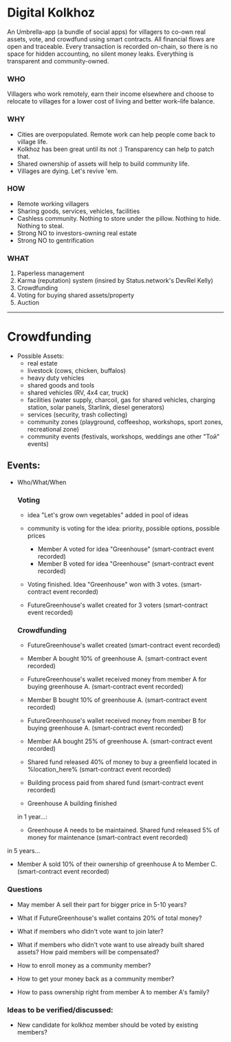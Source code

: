 # Digital Kolkhoz

An Umbrella-app (a bundle of social apps) for villagers to co-own real assets, vote, and crowdfund using smart contracts. All financial flows are open and traceable. Every transaction is recorded on-chain, so there is no space for hidden accounting, no silent money leaks. Everything is transparent and community-owned.

### WHO
Villagers who work remotely, earn their income elsewhere and choose to relocate to villages for a lower cost of living and better work–life balance.

### WHY
- Cities are overpopulated. Remote work can help people come back to village life.
- Kolkhoz has been great until its not :) Transparency can help to patch that.
- Shared ownership of assets will help to build community life.
- Villages are dying. Let's revive 'em.

### HOW
- Remote working villagers
- Sharing goods, services, vehicles, facilities
- Cashless community. Nothing to store under the pillow. Nothing to hide. Nothing to steal.
- Strong NO to investors-owning real estate 
- Strong NO to gentrification

### WHAT

1. Paperless management
2. Karma (reputation) system (insired by Status.network's DevRel Kelly)
3. Crowdfunding
4. Voting for buying shared assets/property
5. Auction

---

# Crowdfunding
  - Possible Assets:
    - real estate
    - livestock (cows, chicken, buffalos)
    - heavy duty vehicles
    - shared goods and tools
    - shared vehicles (RV, 4x4 car, truck)
    - facilities (water supply, charcoil, gas for shared vehicles, charging station, solar panels, Starlink, diesel generators)
    - services (security, trash collecting)
    - community zones (playground, coffeeshop, workshops, sport zones, recreational zone)
    - community events (festivals, workshops, weddings ane other "Toй" events)


## Events:
- Who/What/When
  ### Voting
  - idea "Let's grow own vegetables" added in pool of ideas 
  - community is voting for the idea: priority, possible options, possible prices
    - Member A voted for idea "Greenhouse" (smart-contract event recorded)
    - Member B voted for idea "Greenhouse" (smart-contract event recorded)

  - Voting finished. Idea "Greenhouse" won with 3 votes. (smart-contract event recorded)
  - FutureGreenhouse's wallet created for 3 voters (smart-contract event recorded)

  ### Crowdfunding
  - FutureGreenhouse's wallet created (smart-contract event recorded)
  - Member A bought 10% of greenhouse A. (smart-contract event recorded)
  - FutureGreenhouse's wallet received money from member A for buying greenhouse A. (smart-contract event recorded)

  - Member B bought 10% of greenhouse A. (smart-contract event recorded)
  - FutureGreenhouse's wallet received money from member B for buying greenhouse A. (smart-contract event recorded)
  - Member AA bought 25% of greenhouse A. (smart-contract event recorded)


  - Shared fund released 40% of money to buy a greenfield located in %location_here% (smart-contract event recorded)
  - Building process paid from shared fund (smart-contract event recorded)
  - Greenhouse A building finished



  in 1 year...:
  - Greenhouse A needs to be maintained. Shared fund released 5% of money for maintenance (smart-contract event recorded)





in 5 years...
  - Member A sold 10% of their ownership of greenhouse A to Member C. (smart-contract event recorded)



### Questions
  - May member A sell their part for bigger price in 5-10 years?
  - What if FutureGreenhouse's wallet contains 20% of total money?
  - What if members who didn't vote want to join later?
  - What if members who didn't vote want to use already built shared assets? How paid members will be compensated?

  - How to enroll money as a community member?
  - How to get your money back as a community member? 
  - How to pass ownership right from member A to member A's family?


### Ideas to be verified/discussed:
  - New candidate for kolkhoz member should be voted by existing members?
